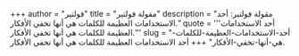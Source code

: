 +++
author = "فولتير"
title = "مقولة فولتير"
description = "مقولة فولتير: أحد الاستخدامات العظيمة للكلمات هي أنها تخفي الأفكار."
quote = '''أحد الاستخدامات العظيمة للكلمات هي أنها تخفي الأفكار.''' 
slug = "أحد-الاستخدامات-العظيمة-للكلمات-هي-أنها-تخفي-الأفكار"
+++
أحد الاستخدامات العظيمة للكلمات هي أنها تخفي الأفكار.
